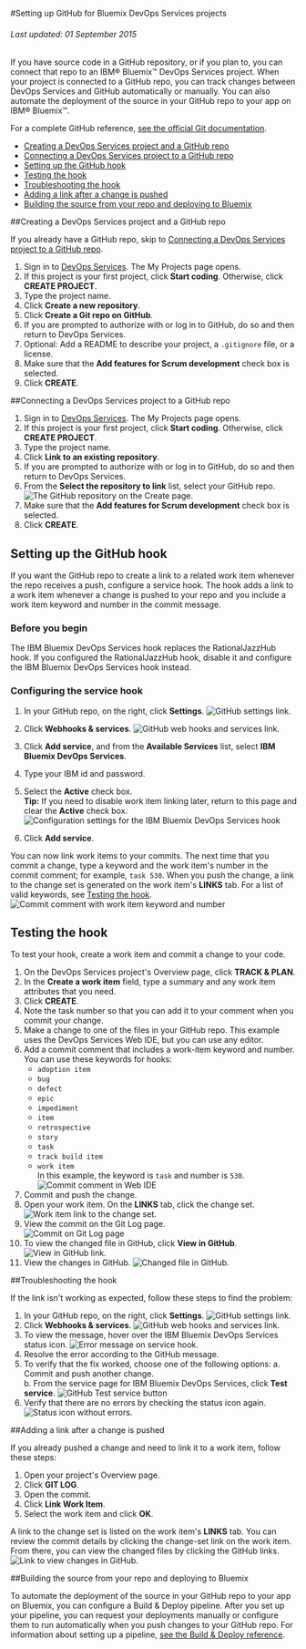 #Setting up GitHub for Bluemix DevOps Services projects

###### Last updated: 01 September 2015

If you have source code in a GitHub repository, or if you plan to, you can connect that repo to an IBM&reg; Bluemix&trade; DevOps Services project. When your project is connected to a GitHub repo, you can track changes between DevOps Services and GitHub automatically or manually. You can also automate the deployment of the source in your GitHub repo to your app on IBM&reg; Bluemix&trade;.

 For a complete GitHub reference, [see the official Git documentation](https://help.github.com/).

 * [Creating a DevOps Services project and a GitHub repo](#create_project)
 * [Connecting a DevOps Services project to a GitHub repo](#existing_github)
 * [Setting up the GitHub hook](#github_hook)
 * [Testing the hook](#create_work_item)
 * [Troubleshooting the hook](#troubleshoot)
 * [Adding a link after a change is pushed](#post_push)
 * [Building the source from your repo and deploying to Bluemix](#builddeploy)

<a name='create_project'></a>
##Creating a DevOps Services project and a GitHub repo

If you already have a GitHub repo, skip to [Connecting a DevOps Services project to a GitHub repo](#existing_github).   

1. Sign in to [DevOps Services][1]. The My Projects page opens.
2. If this project is your first project, click **Start coding**. Otherwise, click **CREATE PROJECT**.   
3. Type the project name.
4. Click **Create a new repository**.   
5. Click **Create a Git repo on GitHub**.
6. If you are prompted to authorize with or log in to GitHub, do so and then return to DevOps Services.
7. Optional: Add a README to describe your project, a `.gitignore` file, or a license. 
7. Make sure that the **Add features for Scrum development** check box is selected.
8. Click **CREATE**.   

<a name='existing_github'></a>
##Connecting a DevOps Services project to a GitHub repo

1. Sign in to [DevOps Services][1]. The My Projects page opens.
2. If this project is your first project, click **Start coding**. Otherwise, click **CREATE PROJECT**.   
3. Type the project name.
4. Click **Link to an existing repository**.   
5. If you are prompted to authorize with or log in to GitHub, do so and then return to DevOps Services.
6. From the **Select the repository to link** list, select your GitHub repo.  
![The GitHub repository on the Create page.][2]
7. Make sure that the **Add features for Scrum development** check box is selected.
8. Click **CREATE**.  

<a name='github_hook'></a>
## Setting up the GitHub hook

If you want the GitHub repo to create a link to a related work item whenever the repo receives a push, configure a service hook. The hook adds a link to a work item whenever a change is pushed to your repo and you include a work item keyword and number in the commit message. 

### Before you begin

The IBM Bluemix DevOps Services hook replaces the RationalJazzHub hook. If you configured the RationalJazzHub hook, disable it and configure the IBM Bluemix DevOps Services hook instead.

### Configuring the service hook

1. In your GitHub repo, on the right, click **Settings**.
![GitHub settings link.][4]
2. Click **Webhooks & services**.
![GitHub web hooks and services link.][5]
3. Click **Add service**, and from the **Available Services** list, select **IBM Bluemix DevOps Services**.
4. Type your IBM id and password.
5. Select the **Active** check box.   
 **Tip:** If you need to disable work item linking later, return to this page and clear the **Active** check box.  
![Configuration settings for the IBM Bluemix DevOps Services hook][6]

6. Click **Add service**.

You can now link work items to your commits. The next time that you commit a change, type a keyword and the work item's number in the commit comment; for example, `task 530`. When you push the change, a link to the change set is generated on the work item's **LINKS** tab. For a list of valid keywords, see [Testing the hook](#create_work_item).
![Commit comment with work item keyword and number][7]

<a name='create_work_item'></a>
## Testing the hook

To test your hook, create a work item and commit a change to your code.

1. On the DevOps Services project's Overview page, click **TRACK & PLAN**.
2. In the **Create a work item** field, type a summary and any work item attributes that you need.
3. Click **CREATE**.
4. Note the task number so that you can add it to your comment when you commit your change.
5. Make a change to one of the files in your GitHub repo. This example uses the DevOps Services Web IDE, but you can use any editor.
6. Add a commit comment that includes a work-item keyword and number. 
You can use these keywords for hooks:
   - `adoption item`
   - `bug`
   - `defect`
   - `epic`
   - `impediment`
   - `item`
   - `retrospective`
   - `story`
   - `task`
   - `track build item`
   - `work item`    
   In this example, the keyword is `task` and number is `530`.
![Commit comment in Web IDE][8]
7. Commit and push the change.
8. Open your work item. On the **LINKS** tab, click the change set.   
![Work item link to the change set.][9]
9. View the commit on the Git Log page.   
![Commit on Git Log page][12]   
10. To view the changed file in GitHub, click **View in GitHub**.   
![View in GitHub link.][13]   
11. View the changes in GitHub.
![Changed file in GitHub.][10]

<a name='troubleshoot'></a>
##Troubleshooting the hook

If the link isn't working as expected, follow these steps to find the problem:
1. In your GitHub repo, on the right, click **Settings**.
![GitHub settings link.][4]
1. Click **Webhooks & services**.
![GitHub web hooks and services link.][5]
1. To view the message, hover over the IBM Bluemix DevOps Services status icon.
![Error message on service hook.][14]
1. Resolve the error according to the GitHub message.      
1. To verify that the fix worked, choose one of the following options:
   a. Commit and push another change.     
   b. From the service page for IBM Bluemix DevOps Services, click **Test service**.
   ![GitHub Test service button][16]
1. Verify that there are no errors by checking the status icon again.
![Status icon without errors.][15]

<a name='post_push'></a>
##Adding a link after a change is pushed

If you already pushed a change and need to link it to a work item, follow these steps:
1. Open your project's Overview page.
1. Click **GIT LOG**.
1. Open the commit.
1. Click **Link Work Item**.
1. Select the work item and click **OK**.

A link to the change set is listed on the work item's **LINKS** tab. You can review the commit details by clicking the change-set link on the work item. From there, you can view the changed files by clicking the GitHub links. ![Link to view changes in GitHub.][11]

<a name='builddeploy'></a>
##Building the source from your repo and deploying to Bluemix

To automate the deployment of the source in your GitHub repo to your app on Bluemix, you can configure a Build & Deploy pipeline. After you set up your pipeline, you can request your deployments manually or configure them to run automatically when you push changes to your GitHub repo. For information about setting up a pipeline, [see the Build & Deploy reference](/docs/deploy/).



[1]: https://hub.jazz.net
[2]: images/githubDevOpsProject.png
[4]: images/githubSettings1.png
[5]: images/githubHooks1.png
[6]: images/githubServiceConfig2.png
[7]: images/githubComment.png
[8]: images/githubCommit.png
[9]: images/githubLink.png
[10]: images/githubChange.png
[11]: images/githublink.png
[12]: images/gitlogcommit1.png
[13]: images/viewingithub.png
[14]: images/troubleshoothook1.png
[15]: images/githubResolved.png
[16]: images/githubTestService.png

